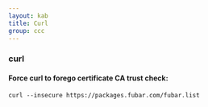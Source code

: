 ```yaml
---
layout: kab
title: Curl
group: ccc
---
```


### curl

#### Force curl to forego certificate CA trust check:
```
curl --insecure https://packages.fubar.com/fubar.list
```


<br/>
<br/>
<br/>
